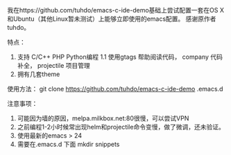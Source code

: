 我在https://github.com/tuhdo/emacs-c-ide-demo基础上尝试配置一套在OS X和Ubuntu（其他Linux暂未测试）上能够立即使用的emacs配置。
感谢原作者 tuhdo。

特点：
1. 支持 C/C++ PHP Python编程
1.1 使用gtags 帮助阅读代码， company 代码补全， projectile 项目管理
2. 拥有几套theme


使用方法：
git clone https://github.com/tuhdo/emacs-c-ide-demo .emacs.d

注意事项：
1. 可能因为墙的原因，melpa.milkbox.net:80很慢，可以尝试VPN
2. 之前编程1-2小时候常出现helm和projectile命令变慢，做了微调，还未验证。
3. 使用最新的emacs > 24
4. 需要在.emacs.d 下面 mkdir snippets
